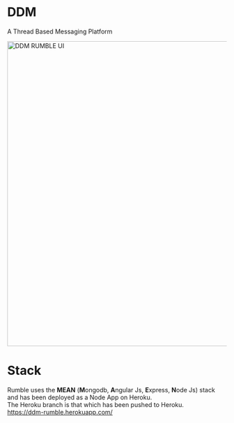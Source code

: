 # DDM
A Thread Based Messaging Platform <br/>

<img src="https://user-images.githubusercontent.com/45083086/119935963-9f3a9f80-bf45-11eb-8ec3-5fbaa024dc79.png" alt="DDM RUMBLE UI" width="700" />

# Stack
Rumble uses the **MEAN** (**M**ongodb, **A**ngular Js, **E**xpress, **N**ode Js)  stack <br/> 
and has been deployed as a Node App on Heroku. <br/>
The Heroku branch is that which has been pushed to Heroku. <br/>
https://ddm-rumble.herokuapp.com/
